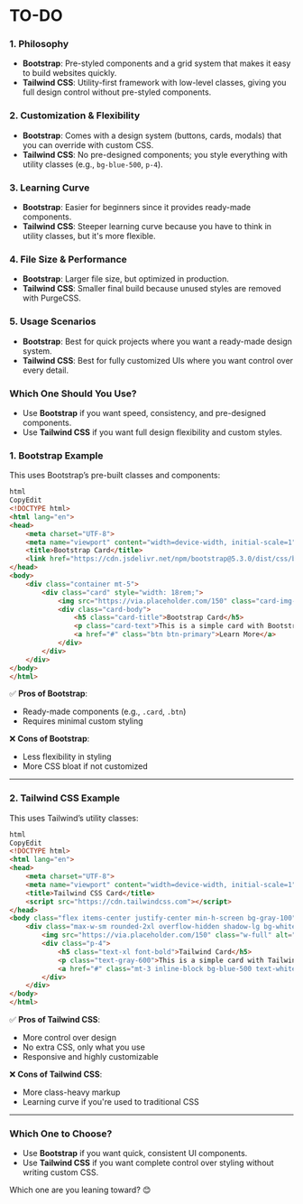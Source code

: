 # TO-DO
### **1. Philosophy**

- **Bootstrap**: Pre-styled components and a grid system that makes it easy to build websites quickly.
- **Tailwind CSS**: Utility-first framework with low-level classes, giving you full design control without pre-styled components.

### **2. Customization & Flexibility**

- **Bootstrap**: Comes with a design system (buttons, cards, modals) that you can override with custom CSS.
- **Tailwind CSS**: No pre-designed components; you style everything with utility classes (e.g., `bg-blue-500`, `p-4`).

### **3. Learning Curve**

- **Bootstrap**: Easier for beginners since it provides ready-made components.
- **Tailwind CSS**: Steeper learning curve because you have to think in utility classes, but it's more flexible.

### **4. File Size & Performance**

- **Bootstrap**: Larger file size, but optimized in production.
- **Tailwind CSS**: Smaller final build because unused styles are removed with PurgeCSS.

### **5. Usage Scenarios**

- **Bootstrap**: Best for quick projects where you want a ready-made design system.
- **Tailwind CSS**: Best for fully customized UIs where you want control over every detail.

### **Which One Should You Use?**

- Use **Bootstrap** if you want speed, consistency, and pre-designed components.
- Use **Tailwind CSS** if you want full design flexibility and custom styles.

### **1. Bootstrap Example**

This uses Bootstrap’s pre-built classes and components:

```html
html
CopyEdit
<!DOCTYPE html>
<html lang="en">
<head>
    <meta charset="UTF-8">
    <meta name="viewport" content="width=device-width, initial-scale=1">
    <title>Bootstrap Card</title>
    <link href="https://cdn.jsdelivr.net/npm/bootstrap@5.3.0/dist/css/bootstrap.min.css" rel="stylesheet">
</head>
<body>
    <div class="container mt-5">
        <div class="card" style="width: 18rem;">
            <img src="https://via.placeholder.com/150" class="card-img-top" alt="Image">
            <div class="card-body">
                <h5 class="card-title">Bootstrap Card</h5>
                <p class="card-text">This is a simple card with Bootstrap styles.</p>
                <a href="#" class="btn btn-primary">Learn More</a>
            </div>
        </div>
    </div>
</body>
</html>

```

✅ **Pros of Bootstrap**:

- Ready-made components (e.g., `.card`, `.btn`)
- Requires minimal custom styling

❌ **Cons of Bootstrap**:

- Less flexibility in styling
- More CSS bloat if not customized

---

### **2. Tailwind CSS Example**

This uses Tailwind’s utility classes:

```html
html
CopyEdit
<!DOCTYPE html>
<html lang="en">
<head>
    <meta charset="UTF-8">
    <meta name="viewport" content="width=device-width, initial-scale=1">
    <title>Tailwind CSS Card</title>
    <script src="https://cdn.tailwindcss.com"></script>
</head>
<body class="flex items-center justify-center min-h-screen bg-gray-100">
    <div class="max-w-sm rounded-2xl overflow-hidden shadow-lg bg-white">
        <img src="https://via.placeholder.com/150" class="w-full" alt="Image">
        <div class="p-4">
            <h5 class="text-xl font-bold">Tailwind Card</h5>
            <p class="text-gray-600">This is a simple card with Tailwind CSS.</p>
            <a href="#" class="mt-3 inline-block bg-blue-500 text-white px-4 py-2 rounded-lg">Learn More</a>
        </div>
    </div>
</body>
</html>

```

✅ **Pros of Tailwind CSS**:

- More control over design
- No extra CSS, only what you use
- Responsive and highly customizable

❌ **Cons of Tailwind CSS**:

- More class-heavy markup
- Learning curve if you're used to traditional CSS

---

### **Which One to Choose?**

- Use **Bootstrap** if you want quick, consistent UI components.
- Use **Tailwind CSS** if you want complete control over styling without writing custom CSS.

Which one are you leaning toward? 😊
